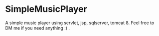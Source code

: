 # SimpleMusicPlayer

A simple music player using servlet, jsp, sqlserver, tomcat 8. Feel free to DM me if you need anything :) .
